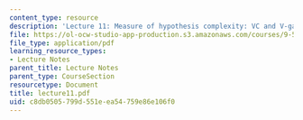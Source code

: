```yaml
---
content_type: resource
description: 'Lecture 11: Measure of hypothesis complexity: VC and V-gamma dimensions.'
file: https://ol-ocw-studio-app-production.s3.amazonaws.com/courses/9-520-statistical-learning-theory-and-applications-spring-2003/c8db0505799d551eea54759e86e106f0_lecture11.pdf
file_type: application/pdf
learning_resource_types:
- Lecture Notes
parent_title: Lecture Notes
parent_type: CourseSection
resourcetype: Document
title: lecture11.pdf
uid: c8db0505-799d-551e-ea54-759e86e106f0
---
```

